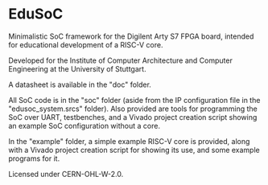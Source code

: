 # EduSoC
Minimalistic SoC framework for the Digilent Arty S7 FPGA board, intended for educational development of a RISC-V core.

Developed for the Institute of Computer Architecture and Computer Engineering at the University of Stuttgart.

A datasheet is available in the "doc" folder.

All SoC code is in the "soc" folder (aside from the IP configuration file in the "edusoc_system.srcs" folder).
Also provided are tools for programming the SoC over UART, testbenches, and a Vivado project creation script showing an example SoC configuration without a core.

In the "example" folder, a simple example RISC-V core is provided, along with a Vivado project creation script for showing its use, and some example programs for it.

Licensed under CERN-OHL-W-2.0.